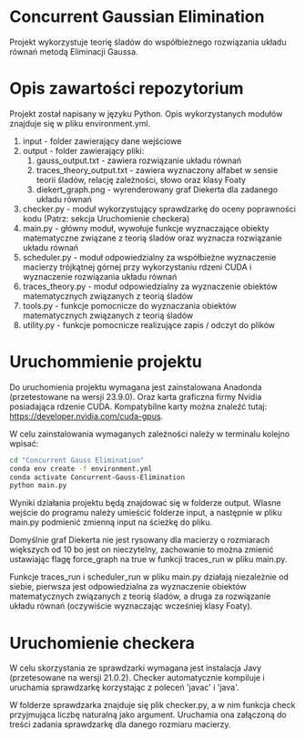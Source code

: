 # Concurrent Gaussian Elimination
Projekt wykorzystuje teorię śladów do współbieżnego rozwiązania układu równań metodą Eliminacji Gaussa.

# Opis zawartości repozytorium

Projekt został napisany w języku Python. Opis wykorzystanych modułów znajduje się w pliku environment.yml.

1) input - folder zawierający dane wejściowe
2) output - folder zawierający pliki:
    1) gauss_output.txt - zawiera rozwiązanie układu równań
    2) traces_theory_output.txt - zawiera wyznaczony alfabet w sensie teorii śladów, relację zależności, słowo oraz klasy Foaty
    3) diekert_graph.png - wyrenderowany graf Diekerta dla zadanego układu równań
3) checker.py - moduł wykorzystujący sprawdzarkę do oceny poprawności kodu (Patrz: sekcja Uruchomienie checkera)
4) main.py - główny moduł, wywołuje funkcje wyznaczające obiekty matematyczne związane z teorią śladów oraz wyznacza rozwiązanie układu równań
5) scheduler.py - moduł odpowiedzialny za współbieżne wyznaczenie macierzy trójkątnej górnej przy wykorzystaniu rdzeni CUDA i wyznaczenie rozwiązania układu równań
6) traces_theory.py - moduł odpowiedzialny za wyznaczenie obiektów matematycznych związanych z teorią śladów
7) tools.py - funkcje pomocnicze do wyznaczania obiektów matematycznych związanych z teorią śladów
8) utility.py - funkcje pomocnicze realizujące zapis / odczyt do plików

# Uruchommienie projektu

Do uruchomienia projektu wymagana jest zainstalowana Anadonda (przetestowane na wersji 23.9.0). Oraz karta graficzna firmy Nvidia
posiadająca rdzenie CUDA. Kompatybilne karty można znaleźć tutaj: https://developer.nvidia.com/cuda-gpus.

W celu zainstalowania wymaganych zależności należy w terminalu kolejno wpisać:

```bash
cd "Concurrent Gauss Elimination"
conda env create -f environment.yml
conda activate Concurrent-Gauss-Elimination
python main.py
```

Wyniki działania projektu będą znajdować się w folderze output. Wlasne wejście do programu należy umieścić folderze input, a 
następnie w pliku main.py podmienić zmienną input na ścieżkę do pliku.

Domyślnie graf Diekerta nie jest rysowany dla macierzy o rozmiarach większych od 10 bo jest on nieczytelny,
zachowanie to można zmienić ustawiając flagę force_graph na true w
funkcji traces_run w pliku main.py.

Funkcje traces_run i scheduler_run w pliku main.py działają niezależnie od siebie, pierwsza jest odpowiedzialna za wyznaczenie
obiektów matematycznych związanych z teorią śladów, a druga za rozwiązanie układu równań (oczywiście wyznaczając wcześniej klasy Foaty).

# Uruchomienie checkera

W celu skorzystania ze sprawdzarki wymagana jest instalacja Javy (przetesowane na wersji 21.0.2). Checker automatycznie
kompiluje i uruchamia sprawdzarkę korzystając z poleceń 'javac' i 'java'.

W folderze sprawdzarka znajduje się plik checker.py, a w nim funkcja check przyjmująca liczbę naturalną jako argument.
Uruchamia ona załączoną do treści zadania sprawdzarkę dla danego rozmiaru macierzy.
